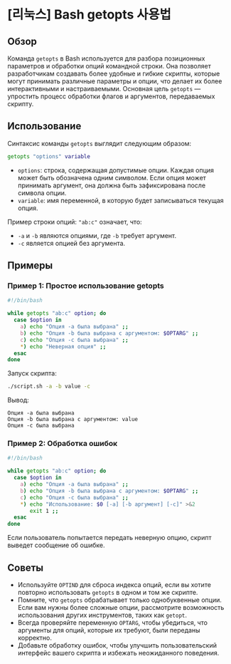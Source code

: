 # [리눅스] Bash getopts 사용법

## Обзор
Команда `getopts` в Bash используется для разбора позиционных параметров и обработки опций командной строки. Она позволяет разработчикам создавать более удобные и гибкие скрипты, которые могут принимать различные параметры и опции, что делает их более интерактивными и настраиваемыми. Основная цель `getopts` — упростить процесс обработки флагов и аргументов, передаваемых скрипту.

## Использование
Синтаксис команды `getopts` выглядит следующим образом:

```bash
getopts "options" variable
```

- `options`: строка, содержащая допустимые опции. Каждая опция может быть обозначена одним символом. Если опция может принимать аргумент, она должна быть зафиксирована после символа опции.
- `variable`: имя переменной, в которую будет записываться текущая опция.

Пример строки опций: `"ab:c"` означает, что:
- `-a` и `-b` являются опциями, где `-b` требует аргумент.
- `-c` является опцией без аргумента.

## Примеры
### Пример 1: Простое использование getopts
```bash
#!/bin/bash

while getopts "ab:c" option; do
  case $option in
    a) echo "Опция -a была выбрана" ;;
    b) echo "Опция -b была выбрана с аргументом: $OPTARG" ;;
    c) echo "Опция -c была выбрана" ;;
    *) echo "Неверная опция" ;;
  esac
done
```
Запуск скрипта:
```bash
./script.sh -a -b value -c
```
Вывод:
```
Опция -a была выбрана
Опция -b была выбрана с аргументом: value
Опция -c была выбрана
```

### Пример 2: Обработка ошибок
```bash
#!/bin/bash

while getopts "ab:c" option; do
  case $option in
    a) echo "Опция -a была выбрана" ;;
    b) echo "Опция -b была выбрана с аргументом: $OPTARG" ;;
    c) echo "Опция -c была выбрана" ;;
    *) echo "Использование: $0 [-a] [-b аргумент] [-c]" >&2
       exit 1 ;;
  esac
done
```
Если пользователь попытается передать неверную опцию, скрипт выведет сообщение об ошибке.

## Советы
- Используйте `OPTIND` для сброса индекса опций, если вы хотите повторно использовать `getopts` в одном и том же скрипте.
- Помните, что `getopts` обрабатывает только однобуквенные опции. Если вам нужны более сложные опции, рассмотрите возможность использования других инструментов, таких как `getopt`.
- Всегда проверяйте переменную `OPTARG`, чтобы убедиться, что аргументы для опций, которые их требуют, были переданы корректно.
- Добавьте обработку ошибок, чтобы улучшить пользовательский интерфейс вашего скрипта и избежать неожиданного поведения.